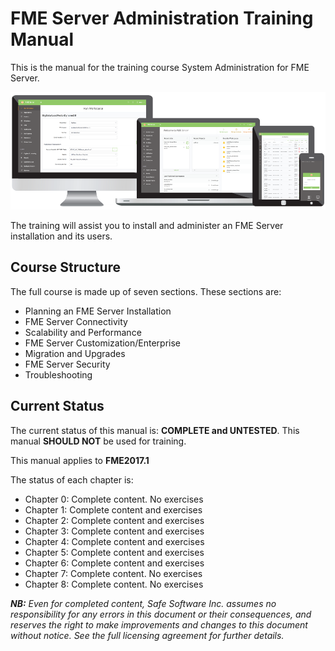  <!--This file duplicates a little of the content to follow, but is added here because the content of this file is used for the landing page on GitBook-->

# FME Server Administration Training Manual #

This is the manual for the training course System Administration for FME Server.

![](./ServerAdmin0Introduction/Images/0.000.ServerHomeScreen.png)


The training will assist you to install and administer an FME Server installation and its users. 

## Course Structure ##

The full course is made up of seven sections. These sections are:

- Planning an FME Server Installation
- FME Server Connectivity
- Scalability and Performance
- FME Server Customization/Enterprise
- Migration and Upgrades
- FME Server Security
- Troubleshooting
 
## Current Status ##

The current status of this manual is: **COMPLETE and UNTESTED**. This manual **SHOULD NOT** be used for training. 

This manual applies to **FME2017.1**

The status of each chapter is:

- Chapter 0: Complete content. No exercises
- Chapter 1: Complete content and exercises
- Chapter 2: Complete content and exercises
- Chapter 3: Complete content and exercises
- Chapter 4: Complete content and exercises
- Chapter 5: Complete content and exercises
- Chapter 6: Complete content and exercises
- Chapter 7: Complete content. No exercises
- Chapter 8: Complete content. No exercises
 
***NB:*** *Even for completed content, Safe Software Inc. assumes no responsibility for any errors in this document or their consequences, and reserves the right to make improvements and changes to this document without notice. See the full licensing agreement for further details.*
